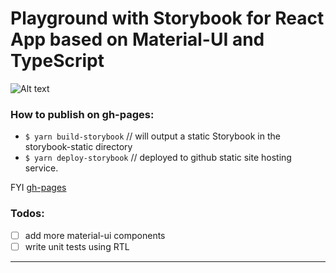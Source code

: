 # Playground with Storybook for React App based on Material-UI and TypeScript

![Alt text](https://monosnap.com/image/uXRlRFmjVE5WPFSgL1kEhGbtbALCUS)

### How to publish on gh-pages:
- `$ yarn build-storybook` // will output a static Storybook in the storybook-static directory
- `$ yarn deploy-storybook` // deployed to github static site hosting service.

FYI [gh-pages](https://ebazhanov.github.io/storybook-typescript-example)

### Todos:
- [ ] add more material-ui components
- [ ] write unit tests using RTL

----
